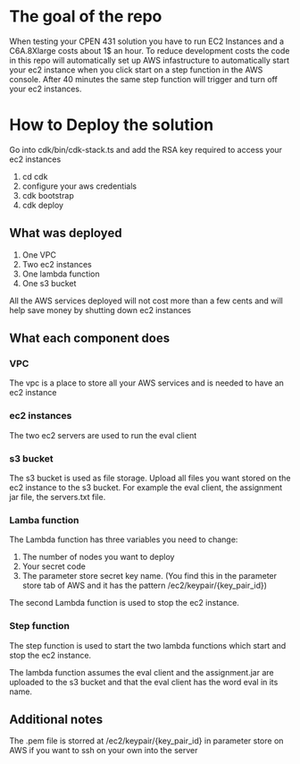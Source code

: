 # The goal of the repo

When testing your CPEN 431 solution you have to run EC2 Instances and a C6A.8Xlarge costs about 1$ an hour.
To reduce development costs the code in this repo will automatically set up AWS infastructure to automatically start your ec2 instance when you click start on a step function in the AWS console.
After 40 minutes the same step function will trigger and turn off your ec2 instances.

# How to Deploy the solution

Go into cdk/bin/cdk-stack.ts and add the RSA key required to access your ec2 instances

1. cd cdk
2. configure your aws credentials
3. cdk bootstrap
4. cdk deploy

## What was deployed

1. One VPC
2. Two ec2 instances
3. One lambda function
4. One s3 bucket

All the AWS services deployed will not cost more than a few cents and will help save money by shutting down ec2 instances

## What each component does

### VPC
The vpc is a place to store all your AWS services and is needed to have an ec2 instance

### ec2 instances
The two ec2 servers are used to run the eval client

### s3 bucket
The s3 bucket is used as file storage. 
Upload all files you want stored on the ec2 instance to the s3 bucket.
For example the eval client, the assignment jar file, the servers.txt file.

### Lamba function
The Lambda function has three variables you need to change:
1. The number of nodes you want to deploy
2. Your secret code
3. The parameter store secret key name. (You find this in the parameter store tab of AWS and it has the pattern /ec2/keypair/{key_pair_id})

The second Lambda function is used to stop the ec2 instance.

### Step function
The step function is used to start the two lambda functions which start and stop the ec2 instance.

The lambda function assumes the eval client and the assignment.jar are uploaded to the s3 bucket and that the eval client has the word eval in its name.


## Additional notes

The .pem file is storred at /ec2/keypair/{key_pair_id} in parameter store on AWS if you want to ssh on your own into the server